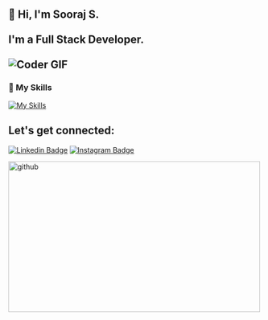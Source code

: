 <h2 align="left">
 <abc>
  <br>👋 Hi, I'm Sooraj S.<br>
  <br> I'm a Full Stack Developer. <br>
  <br>
    <img src="https://media.giphy.com/media/SWoSkN6DxTszqIKEqv/giphy.gif" alt="Coder GIF" style="max-width: 100%">
 </abc>
</h2> 

### 🔧 My Skills

[![My Skills](https://skillicons.dev/icons?i=html,css,sass,js,ts,react,nextjs,vue,svelte,nodejs,php,laravel,mysql,git&perline=8)](https://github.com/Sooraj-s-98)


<h2 align="left">Let's get connected:</h2>

[![Linkedin Badge](https://img.shields.io/badge/-sooraj-blue?style=flat-square&logo=Linkedin&logoColor=white&link=https://www.linkedin.com/in/sooraj-s-98-fresherdeveloper)](https://www.linkedin.com/in/sooraj-s-98-fresherdeveloper) [![Instagram Badge](https://img.shields.io/badge/-@__sooraj_s-D7008A?style=flat-square&labelColor=D7008A&logo=Instagram&logoColor=white&link=https://www.instagram.com/itz.me__sooraj_s/)](https://www.instagram.com/__sooraj_s/)



<a href="https://github.com/sooraj-s-98" target="_blank"> <img src="https://user-images.githubusercontent.com/42378118/108804235-bb374980-75c2-11eb-8ce0-8ec50dd204cd.jpg" alt="github" width="500" height="300"/> </a>
